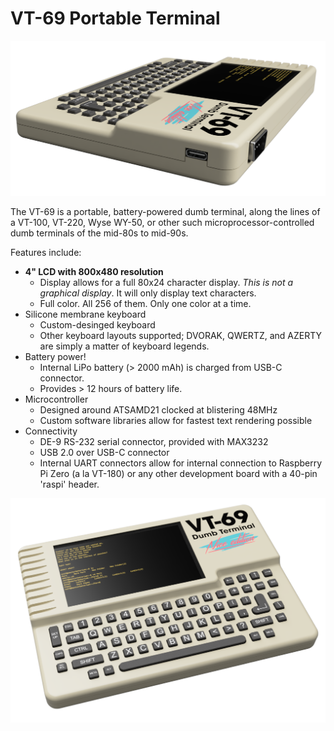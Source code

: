 # VT-69 Portable Terminal

![Side View Image](https://github.com/ViolenceWorks/VT-69/blob/main/Web-Assets/SideViewRender.png)

The VT-69 is a portable, battery-powered dumb terminal, along the lines of a VT-100, VT-220, Wyse WY-50, or other such microprocessor-controlled dumb terminals of the mid-80s to mid-90s.

Features include:
* **4" LCD with 800x480 resolution**
  * Display allows for a full 80x24 character display. *This is not a graphical display*. It will only display text characters.
  * Full color. All 256 of them. Only one color at a time.
* Silicone membrane keyboard
  * Custom-desinged keyboard
  * Other keyboard layouts supported; DVORAK, QWERTZ, and AZERTY are simply a matter of keyboard legends.
* Battery power!
  * Internal LiPo battery (> 2000 mAh) is charged from USB-C connector.
  * Provides > 12 hours of battery life.
* Microcontroller
  * Designed around ATSAMD21 clocked at blistering 48MHz
  * Custom software libraries allow for fastest text rendering possible
* Connectivity
  * DE-9 RS-232 serial connector, provided with MAX3232
  * USB 2.0 over USB-C connector
  * Internal UART connectors allow for internal connection to Raspberry Pi Zero (a la VT-180) or any other development board with a 40-pin 'raspi' header.
  
![Front View Image](https://github.com/ViolenceWorks/VT-69/blob/main/Web-Assets/FullFrontal.png)
